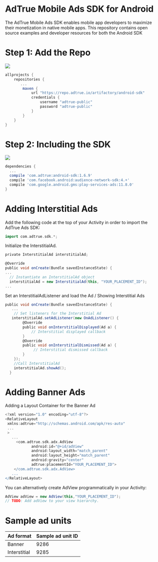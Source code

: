 # AdTrue Mobile Ads SDK for Android
The AdTrue Mobile Ads SDK enables mobile app developers to maximize their monetization in native mobile apps.
This repository contains open source examples and developer resources for both the Android SDK

# Step 1: Add the Repo
![](http://cdn.adtrue.com//img/sdk/step1.png)

```Groovy
allprojects {
    repositories {
       ...
        maven {
            url "https://repo.adtrue.io/artifactory/android-sdk"
            credentials {
                username "adtrue-public"
                password "adtrue-public"
            }
        }
    }
}
```

# Step 2: Including the SDK
![](http://cdn.adtrue.com//img/sdk/step2.png)

```Groovy
dependencies {
  ...
  compile 'com.adtrue:android-sdk:1.6.9'
  compile 'com.facebook.android:audience-network-sdk:4.+'
  compile 'com.google.android.gms:play-services-ads:11.8.0'
}
```

# Adding Interstitial Ads
Add the following code at the top of your Activity in order to import the AdTrue Ads SDK:

```Groovy
import com.adtrue.sdk.*;
```
Initialize the InterstitialAd.

```Groovy
private InterstitialAd interstitialAd;

@Override
public void onCreate(Bundle savedInstanceState) {
...
  // Instantiate an InterstitialAd object
  interstitialAd = new InterstitialAd(this, "YOUR_PLACEMENT_ID");
...  
```

Set an InterstitialAdListener and load the Ad / Showing Interstitial Ads
```Groovy
public void onCreate(Bundle savedInstanceState) {
   ...
    // Set listeners for the Interstitial Ad
   interstitialAd.setAdListener(new OnAdListener() {
        @Override
        public void onInterstitialDisplayed(Ad a) {
            // Interstitial displayed callback
        }
        @Override
        public void onInterstitialDismissed(Ad a) {
             // Interstitial dismissed callback
        }
    });
    //Call InterstitialAd
    interstitialAd.showAd();
  }
```
# Adding Banner Ads
Adding a Layout Container for the Banner Ad
```Groovy
<?xml version="1.0" encoding="utf-8"?>
<RelativeLayout
 xmlns:adtrue="http://schemas.android.com/apk/res-auto"
 ...
 >
   ...
     <com.adtrue.sdk.adx.AdView
            android:id="@+id/adView"
            android:layout_width="match_parent"
            android:layout_height="match_parent"
            android:gravity="center"
            adtrue:placementId="YOUR_PLACEMENT_ID">
    </com.adtrue.sdk.adx.AdView>
   ...
</RelativeLayout>
```

You can alternatively create AdView programmatically in your Activity:
```Groovy
AdView adView = new AdView(this,"YOUR_PLACEMENT_ID");
// TODO: Add adView to your view hierarchy.
```
# Sample ad units

| Ad format       | Sample ad unit ID
|-----------------|-----------------
| Banner          | 9286 
| Interstitial    | 9285 









